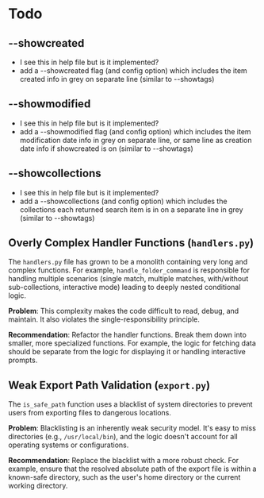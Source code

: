 # Todo

## --showcreated

- I see this in help file but is it implemented?
- add a --showcreated flag (and config option) which includes the item created info in grey on separate line (similar to --showtags)

## --showmodified

- I see this in help file but is it implemented?
- add a --showmodified flag (and config option) which includes the item modification date info in grey on separate line, or same line as creation date info if showcreated is on (similar to --showtags)

## --showcollections

- I see this in help file but is it implemented?
- add a --showcollections (and config option) which includes the collections each returned search item is in on a separate line in grey (similar to --showtags)

## **Overly Complex Handler Functions (`handlers.py`)**

The `handlers.py` file has grown to be a monolith containing very long and complex functions. For example, `handle_folder_command` is responsible for handling multiple scenarios (single match, multiple matches, with/without sub-collections, interactive mode) leading to deeply nested conditional logic.

**Problem**: This complexity makes the code difficult to read, debug, and maintain. It also violates the single-responsibility principle.

**Recommendation**: Refactor the handler functions. Break them down into smaller, more specialized functions. For example, the logic for fetching data should be separate from the logic for displaying it or handling interactive prompts.

## **Weak Export Path Validation (`export.py`)**

The `is_safe_path` function uses a blacklist of system directories to prevent users from exporting files to dangerous locations.

**Problem**: Blacklisting is an inherently weak security model. It's easy to miss directories (e.g., `/usr/local/bin`), and the logic doesn't account for all operating systems or configurations.

**Recommendation**: Replace the blacklist with a more robust check. For example, ensure that the resolved absolute path of the export file is within a known-safe directory, such as the user's home directory or the current working directory.


